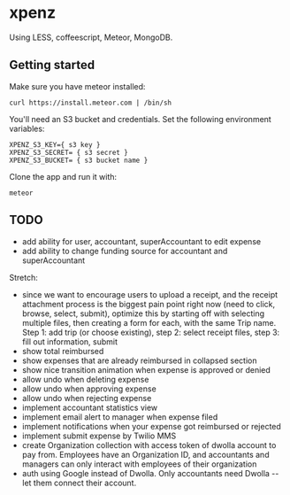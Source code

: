 # xpenz

Using LESS, coffeescript, Meteor, MongoDB.

## Getting started

Make sure you have meteor installed:

`curl https://install.meteor.com | /bin/sh`

You'll need an S3 bucket and credentials.  Set the following environment variables:

```
XPENZ_S3_KEY={ s3 key }
XPENZ_S3_SECRET= { s3 secret }
XPENZ_S3_BUCKET= { s3 bucket name }
```

Clone the app and run it with:

`meteor`

## TODO

- add ability for user, accountant, superAccountant to edit expense
- add ability to change funding source for accountant and superAccountant

Stretch:

- since we want to encourage users to upload a receipt, and the receipt attachment process is the biggest pain point right now (need to click, browse, select, submit), optimize this by starting off with selecting multiple files, then creating a form for each, with the same Trip name.  Step 1: add trip (or choose existing), step 2: select receipt files, step 3: fill out information, submit
- show total reimbursed
- show expenses that are already reimbursed in collapsed section
- show nice transition animation when expense is approved or denied
- allow undo when deleting expense
- allow undo when approving expense
- allow undo when rejecting expense
- implement accountant statistics view
- implement email alert to manager when expense filed
- implement notifications when your expense got reimbursed or rejected
- implement submit expense by Twilio MMS
- create Organization collection with access token of dwolla account to pay from.  Employees have an Organization ID, and accountants and managers can only interact with employees of their organization
- auth using Google instead of Dwolla.  Only accountants need Dwolla -- let them connect their account.